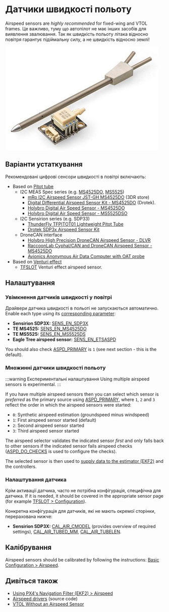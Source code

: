 # Датчики швидкості польоту

Airspeed sensors are _highly recommended_ for fixed-wing and VTOL frames.
Це важливо, туму що автопілот не має інших засобів для виявлення звалювання.
Так як швидкість польоту літака відносно повітря гарантує підіймальну силу, а не швидкість відносно землі!

![Digital airspeed sensor](../../assets/hardware/sensors/airspeed/digital_airspeed_sensor.jpg)

## Варіанти устаткування

Рекомендовані цифрові сенсори швидкості в повітрі включають:

- Based on [Pitot tube](https://en.wikipedia.org/wiki/Pitot_tube)
  - I2C MEAS Spec series (e.g. [MS4525DO](https://www.te.com/usa-en/product-CAT-BLPS0002.html), [MS5525](https://www.te.com/usa-en/product-CAT-BLPS0003.html))
    - [mRo I2C Airspeed Sensor JST-GH MS4525DO](https://store.3dr.com/mro-i2c-airspeed-sensor-jst-gh-ms4525do/) (3DR store)
    - [Digital Differential Airspeed Sensor Kit - MS4525DO](https://store-drotek.com/793-digital-differential-airspeed-sensor-kit-.html) (Drotek).
    - [Holybro Digital Air Speed Sensor - MS4525DO](https://holybro.com/collections/sensors/products/digital-air-speed-sensor-ms4525do)
    - [Holybro Digital Air Speed Sensor - MS5525DSO](https://holybro.com/collections/sensors/products/digital-air-speed-sensor-ms5525dso)
  - I2C Sensirion series (e.g. SDP33)
    - [ThunderFly TFPITOT01 Lightweight Pitot Tube](https://docs.thunderfly.cz/avionics/TFPITOT01/)
    - [Drotek SDP3x Airspeed Sensor Kit](https://store-drotek.com/848-sdp3x-airspeed-sensor-kit-sdp33.html)
  - DroneCAN interface
    - [Holybro High Precision DroneCAN Airspeed Sensor - DLVR](https://holybro.com/collections/sensors/products/high-precision-dronecan-airspeed-sensor-dlvr)
    - [RaccoonLab Cyphal/CAN and DroneCAN Airspeed Sensor - MS4525DO](https://raccoonlab.co/tproduct/360882105-652259850171-cyphal-and-dronecan-airspeed-v2)
    - [Avionics Anonymous Air Data Computer with OAT probe](https://www.tindie.com/products/avionicsanonymous/uavcan-air-data-computer-airspeed-sensor/)
- Based on [Venturi effect](https://en.wikipedia.org/wiki/Venturi_effect)
  - [TFSLOT](airspeed_tfslot.md) Venturi effect airspeed sensor.

## Налаштування

### Увімкнення датчиків швидкості у повітрі

Драйвери датчика швидкості в польоті не запускаються автоматично.
Enable each type using its [corresponding parameter](../advanced_config/parameters.md):

- **Sensirion SDP3X:** [SENS_EN_SDP3X](../advanced_config/parameter_reference.md#SENS_EN_SDP3X)
- **TE MS4525:** [SENS_EN_MS4525DO](../advanced_config/parameter_reference.md#SENS_EN_MS4525DO)
- **TE MS5525:** [SENS_EN_MS5525DS](../advanced_config/parameter_reference.md#SENS_EN_MS5525DS)
- **Eagle Tree airspeed sensor:** [SENS_EN_ETSASPD](../advanced_config/parameter_reference.md#SENS_EN_ETSASPD)

You should also check [ASPD_PRIMARY](../advanced_config/parameter_reference.md#ASPD_PRIMARY) is `1` (see next section - this is the default).

### Множинні датчики швидкості польоту

:::warning
Експериментальні налаштування
Using multiple airspeed sensors is experimental.
:::

If you have multiple airspeed sensors then you can select which sensor is _preferred_ as the primary source using [ASPD_PRIMARY](../advanced_config/parameter_reference.md#ASPD_PRIMARY), where `1`, `2` and `3` reflect the order in which the airspeed sensors were started:

- `0`: Synthetic airspeed estimation (groundspeed minus windspeed)
- `1`: First airspeed sensor started (default)
- `2`: Second airspeed sensor started
- `3`: Third airspeed sensor started

The airspeed selector validates the indicated sensor _first_ and only falls back to other sensors if the indicated sensor fails airspeed checks ([ASPD_DO_CHECKS](../advanced_config/parameter_reference.md#ASPD_DO_CHECKS) is used to configure the checks).

The selected sensor is then used to [supply data to the estimator (EKF2)](../advanced_config/tuning_the_ecl_ekf.md#airspeed) and the controllers.

### Налаштування датчика

Крім активації датчика, часто не потрібна конфігурація, специфічна для датчика.
If it is needed, it should be covered in the appropriate sensor page (for example [TFSLOT > Configuration](airspeed_tfslot.md#configuration)).

Конкретна конфігурація для датчиків, які не мають окремої сторінки, перерахована нижче:

- **Sensirion SDP3X:** [CAL_AIR_CMODEL](../advanced_config/parameter_reference.md#CAL_AIR_CMODEL) (provides overview of required settings), [CAL_AIR_TUBED_MM](../advanced_config/parameter_reference.md#CAL_AIR_TUBED_MM), [CAL_AIR_TUBELEN](../advanced_config/parameter_reference.md#CAL_AIR_TUBELEN).

## Калібрування

Airspeed sensors should be calibrated by following the instructions: [Basic Configuration > Airspeed](../config/airspeed.md).

## Дивіться також

- [Using PX4's Navigation Filter (EKF2) > Airspeed](../advanced_config/tuning_the_ecl_ekf.md#airspeed)
- [Airspeed drivers](https://github.com/PX4/PX4-Autopilot/tree/main/src/drivers/differential_pressure) (source code)
- [VTOL Without an Airspeed Sensor](../config_vtol/vtol_without_airspeed_sensor.md)
